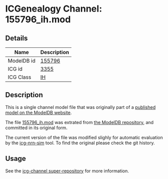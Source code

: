 # ICGenealogy Channel: 155796\_ih.mod

## Details

Name | Description
---- | -----------
ModelDB id | [155796](http://senselab.med.yale.edu/ModelDB/ShowModel.cshtml?model=155796)
ICG id | [3355](http://icg.neurotheory.ox.ac.uk/channels/4/3355)
ICG Class | [IH](http://icg.neurotheory.ox.ac.uk/channels/4)

## Description

This is a single channel model file that was originally part of a [published model on the ModelDB website](http://senselab.med.yale.edu/ModelDB/ShowModel.cshtml?model=155796).


The file [155796\_ih.mod](155796_ih.mod) was extrated from [the ModelDB repository](http://senselab.med.yale.edu/ModelDB/ShowModel.cshtml?model=155796), and committed in its original form.

The current version of the file was modified slighly for automatic evaluation by the [icg-nrn-sim](https://github.com/icgenealogy/icg-nrn-sim) tool. To find the original please check the git history.


## Usage

See the [icg-channel super-repository](https://github.com/icgenealogy/icg-channels) for more information.
